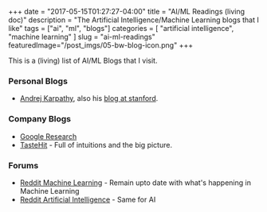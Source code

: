 +++
date        = "2017-05-15T01:27:27-04:00"
title       = "AI/ML Readings (living doc)"
description = "The Artificial Intelligence/Machine Learning blogs that I like"
tags        = ["ai", "ml", "blogs"]
categories  = [ "artificial intelligence", "machine learning" ]
slug        = "ai-ml-readings"
featuredImage="/post_imgs/05-bw-blog-icon.png"
+++

This is a (living) list of AI/ML Blogs that I visit.

### Personal Blogs
* [Andrej Karpathy](http://karpathy.github.io), also his [blog at stanford](http://cs.stanford.edu/people/karpathy/).

### Company Blogs
* [Google Research](https://research.googleblog.com)
* [TasteHit](https://www.tastehit.com/blog) - Full of intuitions and the big picture.

### Forums
* [Reddit Machine Learning](https://www.reddit.com/r/MachineLearning/) - Remain upto date with what's happening in Machine Learning
* [Reddit Artificial Intelligence](https://www.reddit.com/r/artificial/) - Same for AI
